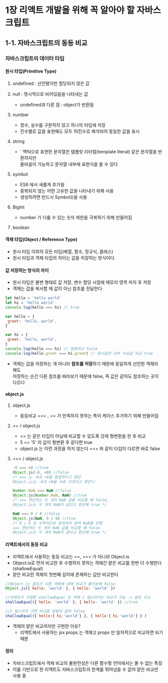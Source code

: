 # 1장 리액트 개발을 위해 꼭 알아야 할 자바스크립트 

## 1-1. 자바스크립트의 동등 비교

### 자바스크립트의 데이터 타입


#### 원시 타입(Primitive Type)
1. undefined : 선언됐지만 할당되지 않은 값

2. null : 명시적으로 비어있음을 나타내는 값
   - undefined과 다른 점 : object가 반환됨
   
3. number
   - 정수, 실수를 구분하지 않고 하나의 타입에 저장
   - 진수별로 값을 표현해도 모두 10진수로 해석되어 동일한 값을 표시
      
4. string
    - ` 백틱으로 표현한 문자열은 템플릿 리터럴(template literal) 같은 문자열을 반환하지만 <br/> 줄바꿈이 가능하고 문자열 내부에 표현식을 쓸 수 있다
      
5. symbol
    - ES6 에서 새롭게 추가됨
    - 중복되지 않는 어떤 고유한 값을 나타내기 위해 사용
    - 생성하려면 반드시 Symbol()을 사용

6. BigInt
   - number 가 다룰 수 있는 숫자 제한을 극복하기 위해 만들어짐
   
7. boolean
   
#### 객체 타입(Object / Reference Type)
- 원시 타입 이외의 모든 타입(배열, 함수, 정규식, 클래스)
- 원시 타입과 객체 타입의 차이는 값을 저장하는 방식이다.

#### 값 저장하는 방식의 차이
- 원시 타입은 불변 형태로 값 저장, 변수 할당 시점에 메모리 영역 차지 후 저장
- 객체는 값을 복사할 때 값이 아닌 참조를 전달한다

```js
let hello = 'hello world'
let hi = 'hello world'
console.log(hello === hi) // true

var hello = {
 greet: 'hello, world',
}

var hi = {
 greet: 'hello, world',
}
console.log(hello === hi) // 동등비교 false
console.log(hello.greet === hi.greet) // 원시값인 내부 속성값 비교 true
```

- 객체는 값을 저장하는 게 아니라 **참조를 저장**하기 때문에 동일하게 선언한 객체라 해도 <br/>
저장하는 순간 다른 참조를 바라보기 때문에 false, 즉 값은 같아도 참조하는 곳이 다르다

#### object.js
1. object.js
   - 동등비교 === , == 가 만족하지 못하는 특이 케이스 추가하기 위해 만들어짐
     
2. == / object.js
   - == 는 같은 타입이 아닐때 비교할 수 있도록 강제 형변환을 한 후 비교
   - 5 == '5' 의 값이 형변환 후 같다면 true
   - object.js 는 이런 과정을 하지 않는다 === 와 같이 타입이 다르면 바로 false
     
3. === / object.js
   ```js
   -0 === +0 //true
   Object.js(-0, +0) //false
   /* === 는 -0과 +0을 동일하다고 판단
   Object.is는 -0과 +0을 서로 다르다고 판단*/
   
   Number.NaN === NaN //false
   Object.js(Number.NaN, NaN) //true
   /* === 연산자는 두 개의 NaN 값을 비교할 때 false, 
   Object.is는 두 개의 NaN이 같다고 판단해 true */
   
   NaN === 0 / 0 //false
   Object.js(NaN, 0 / 0) //true
   /* 0 / 0 은 수학적으로 정의되지 않아 NaN을 반환
   === 연산자는 두 개의 NaN 값을 비교할 때 false
   Object.is는 두 개의 NaN이 같다고 판단해 true */
   ```

#### 리액트에서의 동등 비교
- 리액트에서 사용하는 동등 비교는 ==, === 가 아니라 Object.is
- Object.is로 먼저 비교한 후 수행하지 못하는 객체간 얕은 비교를 한번 더 수행한다(shallowEqual)
- 얕은 비교란 객체의 첫번째 깊이에 존재하는 값만 비교한다 

```js
//Object.js 참조가 다른 객체에 대해 비교가 불가능해 false
Object.js({ hello: 'world' }, { hello: 'world' })

//리액트가 구현한 shallowEqual 은 객체 1 뎁스까지는 비교가 가능 -> 얕은 비교
shallowEqual({ hello: 'world' }, { hello: 'world' }) //true

//2 뎁스까지 가면 비교할 방법이 없어 false
shallowEqual({ hello:{ hi:'world'} }, { hello:{ hi:'world'} } )
```

- 객체의 얕은 비교까지만 구현한 이유?
   - 리액트에서 사용하는 jsx props 는 객체고 props 만 일차적으로 비교하면 되기 때문

#### 정리
- 자바스크립트에서 객체 비교의 불완전성은 다른 함수형 언어에서는 볼 수 없는 특징
- 이를 기반으로 한 리액트도 자바스크립트의 한계를 뛰어넘을 수 없어 얕은 비교만 사용 중
  
